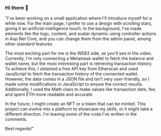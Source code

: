 ### Hi there 👋


"I've been working on a small application where I'll introduce myself for a while now. For the main page, I prefer to use a design with scrolling stars, giving it an artificial intelligence touch. In the background, I've made elements like the logo, content, and avatar dynamic using controller actions in Asp.Net Core, and you can change them from the admin panel, among other standard features.

The most exciting part for me is the WEB3 side, as you'll see in the video. Currently, I'm only connecting a Metamask wallet to fetch the balance and wallet name, but the most interesting part is retrieving transaction history. To achieve this, I obtained a free API key from Etherscan and used JavaScript to fetch the transaction history of the connected wallet. However, the data comes in a JSON file and isn't very user-friendly, so I made some modifications in JavaScript to ensure the correct results. Additionally, I used the Math class to make values like transaction date, fee, and spent ETH more readable and accurate.

In the future, I might create an NFT or a token that can be minted. This project can evolve into a platform to showcase my skills, or it might take a different direction. I'm leaving some of the code I've written in the comments.

Best regards!"
